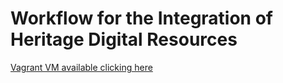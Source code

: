 # Workflow for the Integration of Heritage Digital Resources


[Vagrant VM available clicking here](https://github.com/ncarboni/ITNDCH_workshop/releases)
